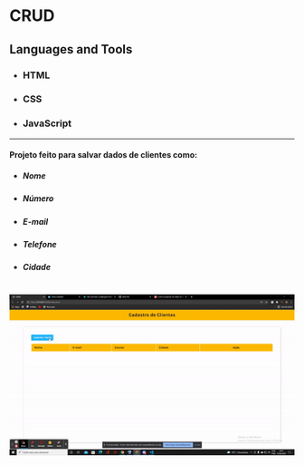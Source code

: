 # CRUD

## Languages and Tools

- ### HTML
- ### CSS
- ### JavaScript

---

#### Projeto feito para salvar dados de clientes como:
- ##### Nome
- ##### Número
- ##### E-mail
- ##### Telefone
- ##### Cidade

<h1 align="center">
<img src="/ezgif.com-gif-maker.gif" alt="video" />
</h1>
